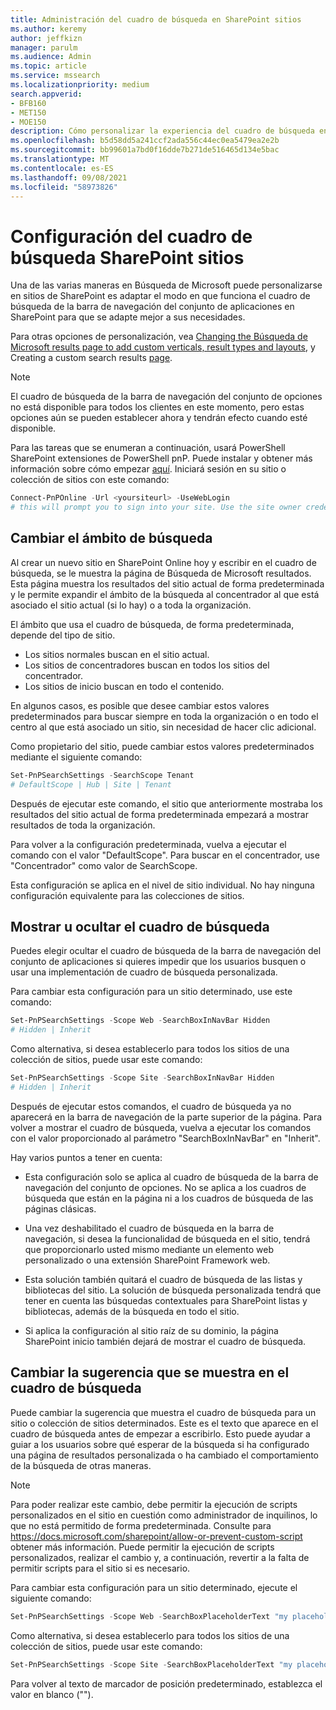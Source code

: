 ```yaml
---
title: Administración del cuadro de búsqueda en SharePoint sitios
ms.author: keremy
author: jeffkizn
manager: parulm
ms.audience: Admin
ms.topic: article
ms.service: mssearch
ms.localizationpriority: medium
search.appverid:
- BFB160
- MET150
- MOE150
description: Cómo personalizar la experiencia del cuadro de búsqueda en SharePoint búsqueda
ms.openlocfilehash: b5d58dd5a241ccf2ada556c44ec0ea5479ea2e2b
ms.sourcegitcommit: bb99601a7bd0f16dde7b271de516465d134e5bac
ms.translationtype: MT
ms.contentlocale: es-ES
ms.lasthandoff: 09/08/2021
ms.locfileid: "58973826"
---
```

# <a name="search-box-settings-on-sharepoint-sites"></a>Configuración del cuadro de búsqueda SharePoint sitios

Una de las varias maneras en Búsqueda de Microsoft puede personalizarse en sitios de SharePoint es adaptar el modo en que funciona el cuadro de búsqueda de la barra de navegación del conjunto de aplicaciones en SharePoint para que se adapte mejor a sus necesidades.

Para otras opciones de personalización, vea [Changing the Búsqueda de Microsoft results page to add custom verticals, result types and layouts](customize-search-page.md), y Creating a custom search results [page](create-search-results-pages.md).

> [!NOTE]
> El cuadro de búsqueda de la barra de navegación del conjunto de opciones no está disponible para todos los clientes en este momento, pero estas opciones aún se pueden establecer ahora y tendrán efecto cuando esté disponible.

Para las tareas que se enumeran a continuación, usará PowerShell SharePoint extensiones de PowerShell pnP. Puede instalar y obtener más información sobre cómo empezar [aquí](/powershell/sharepoint/sharepoint-pnp/sharepoint-pnp-cmdlets?view=sharepoint-ps). Iniciará sesión en su sitio o colección de sitios con este comando:

```powershell
Connect-PnPOnline -Url <yoursiteurl> -UseWebLogin
# this will prompt you to sign into your site. Use the site owner credentials 
```

## <a name="changing-the-scope-of-search"></a>Cambiar el ámbito de búsqueda

Al crear un nuevo sitio en SharePoint Online hoy y escribir en el cuadro de búsqueda, se le muestra la página de Búsqueda de Microsoft resultados. Esta página muestra los resultados del sitio actual de forma predeterminada y le permite expandir el ámbito de la búsqueda al concentrador al que está asociado el sitio actual (si lo hay) o a toda la organización.

El ámbito que usa el cuadro de búsqueda, de forma predeterminada, depende del tipo de sitio.

* Los sitios normales buscan en el sitio actual.
* Los sitios de concentradores buscan en todos los sitios del concentrador.
* Los sitios de inicio buscan en todo el contenido.

En algunos casos, es posible que desee cambiar estos valores predeterminados para buscar siempre en toda la organización o en todo el centro al que está asociado un sitio, sin necesidad de hacer clic adicional.

Como propietario del sitio, puede cambiar estos valores predeterminados mediante el siguiente comando:

```powershell
Set-PnPSearchSettings -SearchScope Tenant
# DefaultScope | Hub | Site | Tenant
```

Después de ejecutar este comando, el sitio que anteriormente mostraba los resultados del sitio actual de forma predeterminada empezará a mostrar resultados de toda la organización.

Para volver a la configuración predeterminada, vuelva a ejecutar el comando con el valor "DefaultScope". Para buscar en el concentrador, use "Concentrador" como valor de SearchScope.

Esta configuración se aplica en el nivel de sitio individual. No hay ninguna configuración equivalente para las colecciones de sitios.

## <a name="show-or-hide-the-search-box"></a>Mostrar u ocultar el cuadro de búsqueda

Puedes elegir ocultar el cuadro de búsqueda de la barra de navegación del conjunto de aplicaciones si quieres impedir que los usuarios busquen o usar una implementación de cuadro de búsqueda personalizada.

Para cambiar esta configuración para un sitio determinado, use este comando:

```powershell
Set-PnPSearchSettings -Scope Web -SearchBoxInNavBar Hidden
# Hidden | Inherit
```

Como alternativa, si desea establecerlo para todos los sitios de una colección de sitios, puede usar este comando:

```powershell
Set-PnPSearchSettings -Scope Site -SearchBoxInNavBar Hidden
# Hidden | Inherit
```

Después de ejecutar estos comandos, el cuadro de búsqueda ya no aparecerá en la barra de navegación de la parte superior de la página. Para volver a mostrar el cuadro de búsqueda, vuelva a ejecutar los comandos con el valor proporcionado al parámetro "SearchBoxInNavBar" en "Inherit".

Hay varios puntos a tener en cuenta:

* Esta configuración solo se aplica al cuadro de búsqueda de la barra de navegación del conjunto de opciones. No se aplica a los cuadros de búsqueda que están en la página ni a los cuadros de búsqueda de las páginas clásicas.

* Una vez deshabilitado el cuadro de búsqueda en la barra de navegación, si desea la funcionalidad de búsqueda en el sitio, tendrá que proporcionarlo usted mismo mediante un elemento web personalizado o una extensión SharePoint Framework web.

* Esta solución también quitará el cuadro de búsqueda de las listas y bibliotecas del sitio. La solución de búsqueda personalizada tendrá que tener en cuenta las búsquedas contextuales para SharePoint listas y bibliotecas, además de la búsqueda en todo el sitio.

* Si aplica la configuración al sitio raíz de su dominio, la página SharePoint inicio también dejará de mostrar el cuadro de búsqueda.

## <a name="changing-the-hint-displayed-in-the-search-box"></a>Cambiar la sugerencia que se muestra en el cuadro de búsqueda

Puede cambiar la sugerencia que muestra el cuadro de búsqueda para un sitio o colección de sitios determinados. Este es el texto que aparece en el cuadro de búsqueda antes de empezar a escribirlo. Esto puede ayudar a guiar a los usuarios sobre qué esperar de la búsqueda si ha configurado una página de resultados personalizada o ha cambiado el comportamiento de la búsqueda de otras maneras.

> [!NOTE]
> Para poder realizar este cambio, debe permitir la ejecución de scripts personalizados en el sitio en cuestión como administrador de inquilinos, lo que no está permitido de forma predeterminada. Consulte para https://docs.microsoft.com/sharepoint/allow-or-prevent-custom-script obtener más información. Puede permitir la ejecución de scripts personalizados, realizar el cambio y, a continuación, revertir a la falta de permitir scripts para el sitio si es necesario.

Para cambiar esta configuración para un sitio determinado, ejecute el siguiente comando:

```powershell
Set-PnPSearchSettings -Scope Web -SearchBoxPlaceholderText "my placeholder" 
```

Como alternativa, si desea establecerlo para todos los sitios de una colección de sitios, puede usar este comando:

```powershell
Set-PnPSearchSettings -Scope Site -SearchBoxPlaceholderText "my placeholder" 
```

Para volver al texto de marcador de posición predeterminado, establezca el valor en blanco ("").